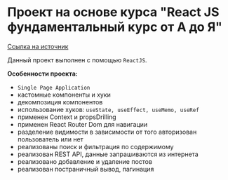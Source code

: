 # Проект на основе курса "React JS фундаментальный курс от А до Я"
[Ссылка на источник](https://www.youtube.com/watch?v=GNrdg3PzpJQ)

Данный проект выполнен с помощью `ReactJS`.

**Особенности проекта:**
* `Single Page Application`
* кастомные компоненты и хуки
* декомпозиция компонентов
* использование хуков: `useState, useEffect, useMemo, useRef`
* применен Context и propsDrilling
* применен React Router Dom для навигации
* разделение видимости в зависимости от того авторизован пользователь или нет
* реализованы поиск и фильтрация по содержимому
* реализован REST API, данные запрашиваются из интернета
* реализовано добавление и удаление постов
* реализован постраничный вывод, пагинация
